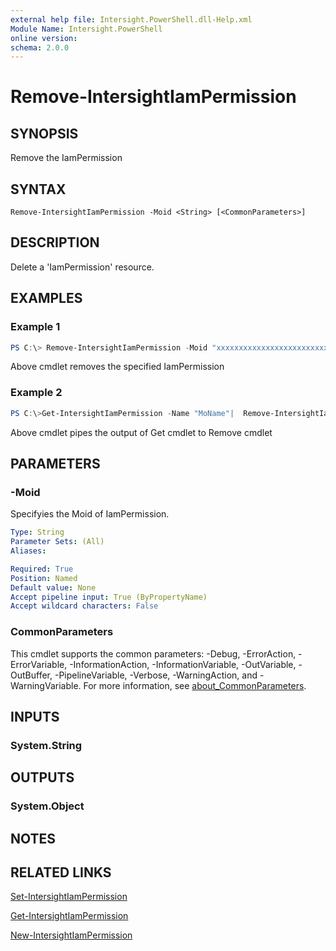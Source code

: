 ```yaml
---
external help file: Intersight.PowerShell.dll-Help.xml
Module Name: Intersight.PowerShell
online version:
schema: 2.0.0
---
```


# Remove-IntersightIamPermission

## SYNOPSIS
Remove the IamPermission

## SYNTAX

```
Remove-IntersightIamPermission -Moid <String> [<CommonParameters>]
```

## DESCRIPTION
Delete a &apos;IamPermission&apos; resource.

## EXAMPLES

### Example 1
```powershell
PS C:\> Remove-IntersightIamPermission -Moid "xxxxxxxxxxxxxxxxxxxxxxxxxxx"
```
Above cmdlet removes the specified IamPermission 

### Example 2
```powershell
PS C:\>Get-IntersightIamPermission -Name "MoName"|  Remove-IntersightIamPermission
```
Above cmdlet pipes the output of Get cmdlet to Remove cmdlet

## PARAMETERS

### -Moid
Specifyies the Moid of IamPermission.

```yaml
Type: String
Parameter Sets: (All)
Aliases:

Required: True
Position: Named
Default value: None
Accept pipeline input: True (ByPropertyName)
Accept wildcard characters: False
```

### CommonParameters
This cmdlet supports the common parameters: -Debug, -ErrorAction, -ErrorVariable, -InformationAction, -InformationVariable, -OutVariable, -OutBuffer, -PipelineVariable, -Verbose, -WarningAction, and -WarningVariable. For more information, see [about_CommonParameters](http://go.microsoft.com/fwlink/?LinkID=113216).

## INPUTS

### System.String

## OUTPUTS

### System.Object
## NOTES

## RELATED LINKS

[Set-IntersightIamPermission](./Set-IntersightIamPermission.md)

[Get-IntersightIamPermission](./Get-IntersightIamPermission.md)

[New-IntersightIamPermission](./New-IntersightIamPermission.md)

